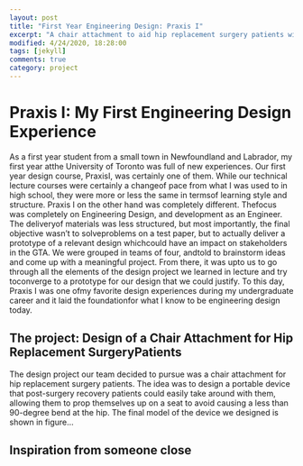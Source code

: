 ```yaml
---
layout: post
title: "First Year Engineering Design: Praxis I"
excerpt: "A chair attachment to aid hip replacement surgery patients with sitting."
modified: 4/24/2020, 18:28:00
tags: [jekyll]
comments: true
category: project
---
```


Praxis I: My First Engineering Design Experience
================================================

As a first year student from a small town in Newfoundland and Labrador, my first year atthe University of Toronto was full of new experiences.  Our first year design course, PraxisI, was certainly one of them.  While our technical lecture courses were certainly a changeof pace from what I was used to in high school, they were more or less the same in termsof learning style and structure.  Praxis I on the other hand was completely different.  Thefocus was completely on Engineering Design, and development as an Engineer.  The deliveryof materials was less structured, but most importantly, the final objective wasn’t to solveproblems  on  a  test  paper,  but  to  actually  deliver  a  prototype  of  a  relevant  design  whichcould have an impact on stakeholders in the GTA. We were grouped in teams of four, andtold to brainstorm ideas and come up with a meaningful project.  From there,  it was upto us to go through all the elements of the design project we learned in lecture and try toconverge to a prototype for our design that we could justify.  To this day, Praxis I was one ofmy favorite design experiences during my undergraduate career and it laid the foundationfor what I know to be engineering design today.

The project: Design of a Chair Attachment for Hip Replacement SurgeryPatients
-----------------------------------------------------------------------------

The design project our team decided to pursue was a chair attachment for hip replacement surgery patients. The idea was to design a portable device that post-surgery recovery patients could easily take around with them, allowing them to prop themselves up on a seat to avoid causing a less than 90-degree bend at the hip. The final model of the device we designed is shown in figure...

Inspiration from someone close
------------------------------
